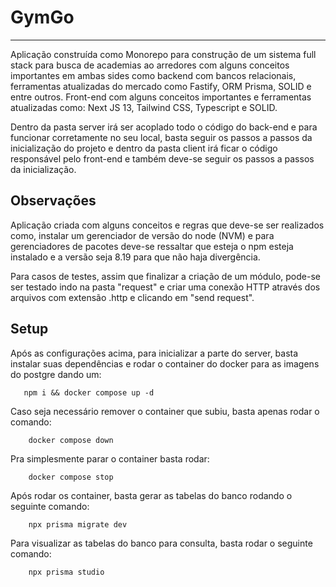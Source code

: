 # GymGo

---

Aplicação construída como Monorepo para construção de um sistema full stack para busca de academias ao arredores com alguns conceitos importantes em ambas sides como backend com bancos relacionais, ferramentas atualizadas do mercado como Fastify, ORM Prisma, SOLID e entre outros. Front-end com alguns conceitos importantes e ferramentas atualizadas como: Next JS 13, Tailwind CSS, Typescript e SOLID.

Dentro da pasta server irá ser acoplado todo o código do back-end e para funcionar corretamente no seu local, basta seguir os passos a passos da inicialização do projeto e dentro da pasta client irá ficar o código responsável pelo front-end e também deve-se seguir os passos a passos da inicialização.

## Observações

Aplicação criada com alguns conceitos e regras que deve-se ser realizados como, instalar um gerenciador de versão do node (NVM) e para gerenciadores de pacotes deve-se ressaltar que esteja o npm esteja instalado e a versão seja 8.19 para que não haja divergência.

Para casos de testes, assim que finalizar a criação de um módulo, pode-se ser testado indo na pasta "request" e criar uma conexão HTTP através dos arquivos com extensão .http e clicando em "send request".

## Setup

Após as configurações acima, para inicializar a parte do server, basta instalar suas dependências e rodar o container do docker para as imagens do postgre dando um:

```
   npm i && docker compose up -d
```

Caso seja necessário remover o container que subiu, basta apenas rodar o comando:

```
    docker compose down
```

Pra simplesmente parar o container basta rodar:

```
    docker compose stop
```

Após rodar os container, basta gerar as tabelas do banco rodando o seguinte comando:

```
    npx prisma migrate dev
```

Para visualizar as tabelas do banco para consulta, basta rodar o seguinte comando:

```
    npx prisma studio
```
